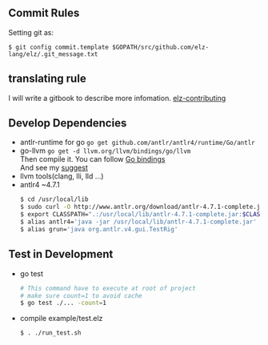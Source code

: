 ## Commit Rules

Setting git as:

```
$ git config commit.template $GOPATH/src/github.com/elz-lang/elz/.git_message.txt
```

## translating rule

I will write a gitbook to describe more infomation.
[elz-contributing](https://www.gitbook.com/book/dannypsnl/elz-contributing/welcome)

## Develop Dependencies

- antlr-runtime for go
    `go get github.com/antlr/antlr4/runtime/Go/antlr`
- go-llvm
    `go get -d llvm.org/llvm/bindings/go/llvm`<br>
    Then compile it. You can follow [Go bindings](http://llvm.org/svn/llvm-project/llvm/trunk/bindings/go/README.txt)<br>
    And see my [suggest](http://routedan.blogspot.com/2017/12/go-binding-llvm.html)
- llvm tools(clang, lli, lld ...)
- antlr4 ~4.7.1
    ```bash
    $ cd /usr/local/lib
    $ sudo curl -O http://www.antlr.org/download/antlr-4.7.1-complete.jar
    $ export CLASSPATH=".:/usr/local/lib/antlr-4.7.1-complete.jar:$CLASSPATH"
    $ alias antlr4='java -jar /usr/local/lib/antlr-4.7.1-complete.jar'
    $ alias grun='java org.antlr.v4.gui.TestRig'
    ```

## Test in Development

- go test
    ```bash
    # This command have to execute at root of project
    # make sure count=1 to avoid cache
    $ go test ./... -count=1
    ```
- compile example/test.elz
    ```bash
    $ . ./run_test.sh
    ```
